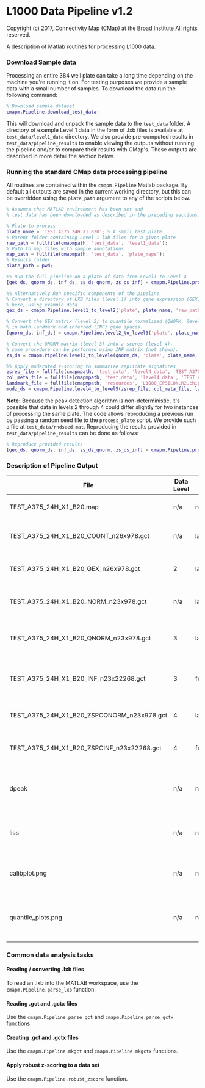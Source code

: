 # L1000 Data Pipeline v1.2

Copyright (c) 2017, Connectivity Map (CMap) at the Broad Institute All rights reserved.

A description of Matlab routines for processing L1000 data.

### Download Sample data
Processing an entire 384 well plate can take a long time depending on the machine you're running it on. For testing purposes we provide a sample data with a small number of samples. To download the data run the following command:
```matlab
% Download sample dataset
cmapm.Pipeline.download_test_data;
```
This will download and unpack the sample data to the `test_data` folder. A directory of example Level 1 data in the form of .lxb files is available at `test_data/level1_data` directory. We also provide pre-computed results in `test_data/pipeline_results` to enable viewing the outputs without running the pipeline and/or to compare their results with CMap's. These outputs are described in more detail the section below.

### Running the standard CMap data processing pipeline
All routines are contained within the `cmapm.Pipeline` Matlab package. By default all outputs are saved in the current working directory, but this can be overridden using the `plate_path` argument to any of the scripts below.

```matlab
% Assumes that MATLAB environment has been set and
% test data has been downloaded as described in the preceding sections.

% Plate to process
plate_name = 'TEST_A375_24H_X1_B20'; % A small test plate
% Parent folder containing Level 1 lxb files for a given plate
raw_path = fullfile(cmapmpath, 'test_data', 'level1_data');
% Path to map files with sample annotations
map_path = fullfile(cmapmpath, 'test_data', 'plate_maps');
% Results folder
plate_path = pwd;

%% Run the full pipeline on a plate of data from Level1 to Level 4
[gex_ds, qnorm_ds, inf_ds, zs_ds_qnorm, zs_ds_inf] = cmapm.Pipeline.process_plate('plate', plate_name, 'raw_path', raw_path, 'map_path', map_path);

%% Alternatively Run specific components of the pipeline
% Convert a directory of LXB files (level 1) into gene expression (GEX, level 2) matrix.
% here, using example data
gex_ds = cmapm.Pipeline.level1_to_level2('plate', plate_name, 'raw_path', raw_path, 'map_path', map_path)

% Convert the GEX matrix (level 2) to quantile normalized (QNORM, level 3) matrices
% in both landmark and inferred (INF) gene spaces.
[qnorm_ds, inf_ds] = cmapm.Pipeline.level2_to_level3('plate', plate_name, 'plate_path', plate_path)

% Convert the QNORM matrix (level 3) into z-scores (level 4).
% same procedure can be performed using INF matrix (not shown).
zs_ds = cmapm.Pipeline.level3_to_level4(qnorm_ds, 'plate', plate_name, 'plate_path', plate_path)

%% Apply moderated z-scoring to summarize replicate signatures
zsrep_file = fullfile(cmapmpath, 'test_data', 'level4_data', 'TEST_A375_24H_ZSPCINF_n67x22268.gctx' )
col_meta_file = fullfile(cmapmpath, 'test_data', 'level4_data', 'TEST_A375_24H_ZSPCINF.map');
landmark_file = fullfile(cmapmpath, 'resources', 'L1000_EPSILON.R2.chip');
modz_ds = cmapm.Pipeline.level4_to_level5(zsrep_file, col_meta_file, landmark_file, 'rna_well')

```
**Note:** Because the peak detection algorithm is non-deterministic, it's possible that data in levels 2 through 4 could differ slightly for two instances of processing the same plate. The code allows reproducing a previous run by passing a random seed file to the `process_plate` script. We provide such a file at `test_data/rndseed.mat`. Reproducing the results provided in `test_data/pipeline_results` can be done as follows:

```matlab
% Reproduce provided results
[gex_ds, qnorm_ds, inf_ds, zs_ds_qnorm, zs_ds_inf] = cmapm.Pipeline.process_plate('plate', plate_name, 'raw_path', raw_path, 'map_path', map_path, 'rndseed', fullfile(cmapmpath, 'test_data', 'rndseed.mat'));
```

### Description of Pipeline Output

| File | Data Level | Gene Space | Description |
| ---- | ----------- | ----------- | ---------- |
| TEST_A375_24H_X1_B20.map | n/a | n/a | Sample annotations file |
| TEST_A375_24H_X1_B20_COUNT_n26x978.gct | n/a | landmark | Matrix of analyte counts per sample|
| TEST_A375_24H_X1_B20_GEX_n26x978.gct | 2 | landmark | gene expression (GEX) values|
| TEST_A375_24H_X1_B20_NORM_n23x978.gct | n/a | landmark | LISS normalized expession profiles |
| TEST_A375_24H_X1_B20_QNORM_n23x978.gct | 3 | landmark | quantile normalized (QNORM) expession profiles |
| TEST_A375_24H_X1_B20_INF_n23x22268.gct | 3 | full | quantile normalized (QNORM) expession profiles |
| TEST_A375_24H_X1_B20_ZSPCQNORM_n23x978.gct | 4 | landmark | differential expression (z-score) signatures |
| TEST_A375_24H_X1_B20_ZSPCINF_n23x22268.gct | 4 | full | differential expression (z-score) signatures |
| dpeak | n/a | n/a | folder containing peak detection outputs and QC |
| liss | n/a | n/a | folder containing LISS outputs and QC |
| calibplot.png |  n/a | n/a | Plot of invariant gene sets for each sample |
| quantile_plots.png |  n/a | n/a | Plot of the normalized and non-normalized expression quantiles |

### Common data analysis tasks

#### Reading / converting .lxb files
To read an .lxb into the MATLAB workspace, use the `cmapm.Pipeline.parse_lxb` function.

#### Reading .gct and .gctx files
Use the `cmapm.Pipeline.parse_gct` and `cmapm.Pipeline.parse_gctx` functions.

#### Creating .gct and .gctx files
Use the `cmapm.Pipeline.mkgct` and `cmapm.Pipeline.mkgctx` functions.

#### Apply robust z-scoring to a data set
Use the `cmapm.Pipeline.robust_zscore` function.
